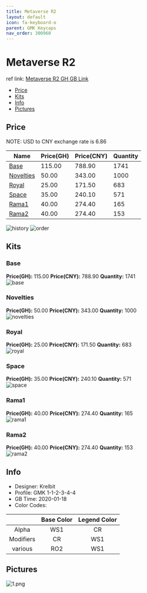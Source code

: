 ```yaml
---
title: Metaverse R2 
layout: default
icon: fa-keyboard-o
parent: GMK Keycaps
nav_order: 300960
---
```


# Metaverse R2 

ref link: [Metaverse R2 GH GB Link](https://geekhack.org/index.php?topic=104269.0)  

* [Price](#price)  
* [Kits](#kits)  
* [Info](#info)  
* [Pictures](#pictures)  


## Price  
NOTE: USD to CNY exchange rate is 6.86

| Name          | Price(GH)    |  Price(CNY) | Quantity |
| ------------- | ------------ |  ---------- | -------- |
|[Base](#base)|115.00|788.90|1741|
|[Novelties](#novelties)|50.00|343.00|1000|
|[Royal](#royal)|25.00|171.50|683|
|[Space](#space)|35.00|240.10|571|
|[Rama1](#rama1)|40.00|274.40|165|
|[Rama2](#rama2)|40.00|274.40|153|

<img src="{{ 'assets/images/gmk-keycaps/metaverser2/history.png' | relative_url }}" alt="history" class="image featured">
<img src="{{ 'assets/images/gmk-keycaps/metaverser2/order.png' | relative_url }}" alt="order" class="image featured">

## Kits  
### Base  
**Price(GH):** 115.00    **Price(CNY):** 788.90    **Quantity:** 1741  
<img src="{{ 'assets/images/gmk-keycaps/metaverser2/kits_pics/base.png' | relative_url }}" alt="base" class="image featured">

### Novelties  
**Price(GH):** 50.00    **Price(CNY):** 343.00    **Quantity:** 1000  
<img src="{{ 'assets/images/gmk-keycaps/metaverser2/kits_pics/novelties.png' | relative_url }}" alt="novelties" class="image featured">

### Royal  
**Price(GH):** 25.00    **Price(CNY):** 171.50    **Quantity:** 683  
<img src="{{ 'assets/images/gmk-keycaps/metaverser2/kits_pics/royal.png' | relative_url }}" alt="royal" class="image featured">

### Space  
**Price(GH):** 35.00    **Price(CNY):** 240.10    **Quantity:** 571  
<img src="{{ 'assets/images/gmk-keycaps/metaverser2/kits_pics/space.png' | relative_url }}" alt="space" class="image featured">

### Rama1  
**Price(GH):** 40.00    **Price(CNY):** 274.40    **Quantity:** 165  
<img src="{{ 'assets/images/gmk-keycaps/metaverser2/kits_pics/rama1.png' | relative_url }}" alt="rama1" class="image featured">

### Rama2  
**Price(GH):** 40.00    **Price(CNY):** 274.40    **Quantity:** 153  
<img src="{{ 'assets/images/gmk-keycaps/metaverser2/kits_pics/rama2.png' | relative_url }}" alt="rama2" class="image featured">


## Info  
* Designer: Krelbit  
* Profile: GMK 1-1-2-3-4-4  
* GB Time: 2020-01-18  
* Color Codes:  

||Base Color      | Legend Color
| :-------------: | :-------------: | :------------:
|Alpha|WS1|CR
|Modifiers|CR|WS1
|various|RO2|WS1

## Pictures
<img src="{{ 'assets/images/gmk-keycaps/metaverse/rendering_pics/1.png' | relative_url }}" alt="1.png" class="image featured">
